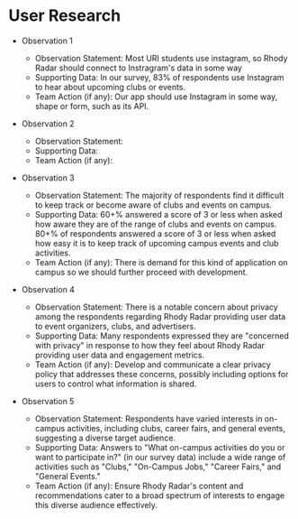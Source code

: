 # User Research
* Observation 1
    - Observation Statement: Most URI students use instagram, so Rhody Radar should connect to Instragram's data in some way
    - Supporting Data: In our survey, 83% of respondents use Instagram to hear about upcoming clubs or events.
    - Team Action (if any): Our app should use Instagram in some way, shape or form, such as its API. 
      
* Observation 2
    - Observation Statement:
    - Supporting Data:
    - Team Action (if any):
      
* Observation 3
    - Observation Statement: The majority of respondents find it difficult to keep track or become aware of clubs and events on campus.
    - Supporting Data: 60+% answered a score of 3 or less when asked how aware they are of the range of clubs and events on campus.
                       80+% of respondents answered a score of 3 or less when asked how easy it is to keep track of upcoming campus events and club activities.
    - Team Action (if any): There is demand for this kind of application on campus so we should further proceed with development.
      
* Observation 4
    - Observation Statement: There is a notable concern about privacy among the respondents regarding Rhody Radar providing user data to event organizers, clubs, and advertisers.
    - Supporting Data: Many respondents expressed they are "concerned with privacy" in response to how they feel about Rhody Radar providing user data and engagement metrics.
    - Team Action (if any): Develop and communicate a clear privacy policy that addresses these concerns, possibly including options for users to control what information is shared.
      
* Observation 5
    - Observation Statement: Respondents have varied interests in on-campus activities, including clubs, career fairs, and general events, suggesting a diverse target audience.
    - Supporting Data: Answers to "What on-campus activities do you or want to participate in?" (in our survey data) include a wide range of activities such as "Clubs," "On-Campus Jobs," "Career Fairs," and "General Events."
    - Team Action (if any): Ensure Rhody Radar's content and recommendations cater to a broad spectrum of interests to engage this diverse audience effectively.
